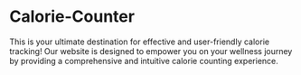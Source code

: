 # Calorie-Counter
 This is your ultimate destination for effective and user-friendly calorie tracking! Our website is designed to empower you on your wellness journey by providing a comprehensive and intuitive calorie counting experience.
